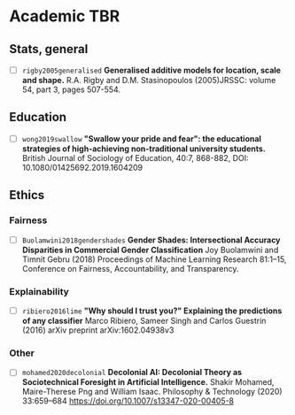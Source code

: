 # Academic TBR 


## Stats, general 

- [ ] `rigby2005generalised` **Generalised additive models for location, scale and shape.** R.A. Rigby and D.M. Stasinopoulos (2005)JRSSC: volume 54, part 3, pages 507-554.



## Education

- [ ] `wong2019swallow` **"Swallow your pride and fear": the educational strategies of high-achieving non-traditional university students.** British Journal of Sociology of Education, 40:7, 868-882, DOI: 10.1080/01425692.2019.1604209

## Ethics
 
### Fairness 
- [ ] `Buolamwini2018gendershades` **Gender Shades: Intersectional Accuracy Disparities in Commercial Gender Classification** Joy Buolamwini and Timnit Gebru (2018) Proceedings of Machine Learning Research 81:1–15, Conference on Fairness, Accountability, and Transparency.

### Explainability
- [ ] `ribiero2016lime` **"Why should I trust you?" Explaining the predictions of any classifier** Marco Ribiero, Sameer Singh and Carlos Guestrin (2016) arXiv preprint arXiv:1602.04938v3

### Other 
- [ ] `mohamed2020decolonial` **Decolonial AI: Decolonial Theory as Sociotechnical Foresight in Artificial Intelligence.** Shakir Mohamed, Maire-Therese Png and William Isaac. Philosophy & Technology (2020) 33:659–684 https://doi.org/10.1007/s13347-020-00405-8 